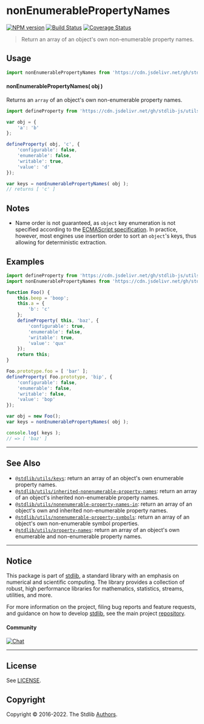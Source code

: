 <!--

@license Apache-2.0

Copyright (c) 2018 The Stdlib Authors.

Licensed under the Apache License, Version 2.0 (the "License");
you may not use this file except in compliance with the License.
You may obtain a copy of the License at

   http://www.apache.org/licenses/LICENSE-2.0

Unless required by applicable law or agreed to in writing, software
distributed under the License is distributed on an "AS IS" BASIS,
WITHOUT WARRANTIES OR CONDITIONS OF ANY KIND, either express or implied.
See the License for the specific language governing permissions and
limitations under the License.

-->

# nonEnumerablePropertyNames

[![NPM version][npm-image]][npm-url] [![Build Status][test-image]][test-url] [![Coverage Status][coverage-image]][coverage-url] <!-- [![dependencies][dependencies-image]][dependencies-url] -->

> Return an array of an object's own non-enumerable property names.



<section class="usage">

## Usage

<!-- eslint-disable id-length -->

```javascript
import nonEnumerablePropertyNames from 'https://cdn.jsdelivr.net/gh/stdlib-js/utils-nonenumerable-property-names@deno/mod.js';
```

#### nonEnumerablePropertyNames( obj )

Returns an `array` of an object's own non-enumerable property names.

```javascript
import defineProperty from 'https://cdn.jsdelivr.net/gh/stdlib-js/utils-define-property@deno/mod.js';

var obj = {
    'a': 'b'
};

defineProperty( obj, 'c', {
    'configurable': false,
    'enumerable': false,
    'writable': true,
    'value': 'd'
});

var keys = nonEnumerablePropertyNames( obj );
// returns [ 'c' ]
```

</section>

<!-- /.usage -->

<section class="notes">

## Notes

-   Name order is not guaranteed, as `object` key enumeration is not specified according to the [ECMAScript specification][ecma-262-for-in]. In practice, however, most engines use insertion order to sort an `object`'s keys, thus allowing for deterministic extraction.

</section>

<!-- /.notes -->

<section class="examples">

## Examples

<!-- eslint-disable id-length -->

<!-- eslint no-undef: "error" -->

```javascript
import defineProperty from 'https://cdn.jsdelivr.net/gh/stdlib-js/utils-define-property@deno/mod.js';
import nonEnumerablePropertyNames from 'https://cdn.jsdelivr.net/gh/stdlib-js/utils-nonenumerable-property-names@deno/mod.js';

function Foo() {
    this.beep = 'boop';
    this.a = {
        'b': 'c'
    };
    defineProperty( this, 'baz', {
        'configurable': true,
        'enumerable': false,
        'writable': true,
        'value': 'qux'
    });
    return this;
}

Foo.prototype.foo = [ 'bar' ];
defineProperty( Foo.prototype, 'bip', {
    'configurable': false,
    'enumerable': false,
    'writable': false,
    'value': 'bop'
});

var obj = new Foo();
var keys = nonEnumerablePropertyNames( obj );

console.log( keys );
// => [ 'baz' ]
```

</section>

<!-- /.examples -->

<!-- Section for related `stdlib` packages. Do not manually edit this section, as it is automatically populated. -->

<section class="related">

* * *

## See Also

-   <span class="package-name">[`@stdlib/utils/keys`][@stdlib/utils/keys]</span><span class="delimiter">: </span><span class="description">return an array of an object's own enumerable property names.</span>
-   <span class="package-name">[`@stdlib/utils/inherited-nonenumerable-property-names`][@stdlib/utils/inherited-nonenumerable-property-names]</span><span class="delimiter">: </span><span class="description">return an array of an object's inherited non-enumerable property names.</span>
-   <span class="package-name">[`@stdlib/utils/nonenumerable-property-names-in`][@stdlib/utils/nonenumerable-property-names-in]</span><span class="delimiter">: </span><span class="description">return an array of an object's own and inherited non-enumerable property names.</span>
-   <span class="package-name">[`@stdlib/utils/nonenumerable-property-symbols`][@stdlib/utils/nonenumerable-property-symbols]</span><span class="delimiter">: </span><span class="description">return an array of an object's own non-enumerable symbol properties.</span>
-   <span class="package-name">[`@stdlib/utils/property-names`][@stdlib/utils/property-names]</span><span class="delimiter">: </span><span class="description">return an array of an object's own enumerable and non-enumerable property names.</span>

</section>

<!-- /.related -->

<!-- Section for all links. Make sure to keep an empty line after the `section` element and another before the `/section` close. -->


<section class="main-repo" >

* * *

## Notice

This package is part of [stdlib][stdlib], a standard library with an emphasis on numerical and scientific computing. The library provides a collection of robust, high performance libraries for mathematics, statistics, streams, utilities, and more.

For more information on the project, filing bug reports and feature requests, and guidance on how to develop [stdlib][stdlib], see the main project [repository][stdlib].

#### Community

[![Chat][chat-image]][chat-url]

---

## License

See [LICENSE][stdlib-license].


## Copyright

Copyright &copy; 2016-2022. The Stdlib [Authors][stdlib-authors].

</section>

<!-- /.stdlib -->

<!-- Section for all links. Make sure to keep an empty line after the `section` element and another before the `/section` close. -->

<section class="links">

[npm-image]: http://img.shields.io/npm/v/@stdlib/utils-nonenumerable-property-names.svg
[npm-url]: https://npmjs.org/package/@stdlib/utils-nonenumerable-property-names

[test-image]: https://github.com/stdlib-js/utils-nonenumerable-property-names/actions/workflows/test.yml/badge.svg?branch=main
[test-url]: https://github.com/stdlib-js/utils-nonenumerable-property-names/actions/workflows/test.yml?query=branch:main

[coverage-image]: https://img.shields.io/codecov/c/github/stdlib-js/utils-nonenumerable-property-names/main.svg
[coverage-url]: https://codecov.io/github/stdlib-js/utils-nonenumerable-property-names?branch=main

<!--

[dependencies-image]: https://img.shields.io/david/stdlib-js/utils-nonenumerable-property-names.svg
[dependencies-url]: https://david-dm.org/stdlib-js/utils-nonenumerable-property-names/main

-->

[chat-image]: https://img.shields.io/gitter/room/stdlib-js/stdlib.svg
[chat-url]: https://gitter.im/stdlib-js/stdlib/

[stdlib]: https://github.com/stdlib-js/stdlib

[stdlib-authors]: https://github.com/stdlib-js/stdlib/graphs/contributors

[umd]: https://github.com/umdjs/umd
[es-module]: https://developer.mozilla.org/en-US/docs/Web/JavaScript/Guide/Modules

[deno-url]: https://github.com/stdlib-js/utils-nonenumerable-property-names/tree/deno
[umd-url]: https://github.com/stdlib-js/utils-nonenumerable-property-names/tree/umd
[esm-url]: https://github.com/stdlib-js/utils-nonenumerable-property-names/tree/esm
[branches-url]: https://github.com/stdlib-js/utils-nonenumerable-property-names/blob/main/branches.md

[stdlib-license]: https://raw.githubusercontent.com/stdlib-js/utils-nonenumerable-property-names/main/LICENSE

[ecma-262-for-in]: http://www.ecma-international.org/ecma-262/5.1/#sec-12.6.4

<!-- <related-links> -->

[@stdlib/utils/keys]: https://github.com/stdlib-js/utils-keys/tree/deno

[@stdlib/utils/inherited-nonenumerable-property-names]: https://github.com/stdlib-js/utils-inherited-nonenumerable-property-names/tree/deno

[@stdlib/utils/nonenumerable-property-names-in]: https://github.com/stdlib-js/utils-nonenumerable-property-names-in/tree/deno

[@stdlib/utils/nonenumerable-property-symbols]: https://github.com/stdlib-js/utils-nonenumerable-property-symbols/tree/deno

[@stdlib/utils/property-names]: https://github.com/stdlib-js/utils-property-names/tree/deno

<!-- </related-links> -->

</section>

<!-- /.links -->
